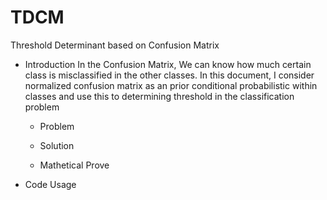 # TDCM
Threshold Determinant based on Confusion Matrix

- Introduction
 In the Confusion Matrix, We can know how much certain class is misclassified in the other classes.
 In this document, I consider normalized confusion matrix as an prior conditional probabilistic within classes and use this to determining threshold in the classification problem
  - Problem
  
  - Solution
  
  - Mathetical Prove

- Code Usage
